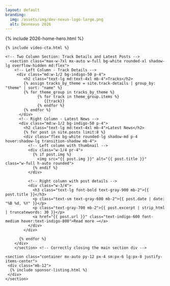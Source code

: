 ```yaml
---
layout: default
branding:
  img: /assets/img/dev-nexus-logo-large.png
  alt: Devnexus 2026    
---
```

<div>
{% include 2026-home-hero.html %}

    {% include video-cta.html %}

    <!-- Two Column Section: Track Details and Latest Posts -->
      <section class="max-w-7xl mx-auto w-full bg-white rounded-xl shadow-lg overflow-hidden md:flex">
        <!-- Left Column - Track Details -->
         <div class="md:w-1/2 bg-indigo-50 p-4">
            <h2 class="text-lg md:text-4xl mb-4">Tracks</h2>
            {% assign tracks_by_theme = site.track-details | group_by: "theme" | sort: "name" %}
            {% for theme_group in tracks_by_theme %}
                  {% for track in theme_group.items %}
                     {{track}}
                  {% endfor %}
            {% endfor %}
          </div>  
          <!-- Right Column - Latest News -->
          <div class="md:w-1/2 bg-indigo-50 p-4">
            <h2 class="text-lg md:text-4xl mb-4">Latest News</h2>
            {% for post in site.posts limit:8 %}
            <div class="flex bg-white rounded-lg shadow-md p-4 hover:shadow-lg transition-shadow mb-4">
              <!-- Left column with thumbnail -->
              <div class="w-1/4 pr-4">
                {% if post.img %}
                  <img src="{{ post.img }}" alt="{{ post.title }}" class="w-full h-auto rounded">
                {% endif %}
              </div>
              
              <!-- Right column with post details -->
              <div class="w-3/4">
                <h3 class="text-lg font-bold text-gray-900 mb-2">{{ post.title }}</h3>
                <p class="text-sm text-gray-600 mb-2">{{ post.date | date: "%B %d, %Y" }}</p>
                <p class="text-gray-700 mb-2">{{ post.excerpt | strip_html | truncatewords: 30 }}</p>
                <a href="{{ post.url }}" class="text-indigo-600 font-medium hover:text-indigo-800">Read more →</a>
              </div>
            </div>    
            
          {% endfor %}   
        </div>
        </section> <!-- Correctly closing the main section div -->

    <section class="container mx-auto py-12 px-4 sm:px-6 lg:px-8 justify-items-center">
     <div class="mb-12">
      {% include sponsor-listing.html %}
     </div> 
    </section>    
</div>